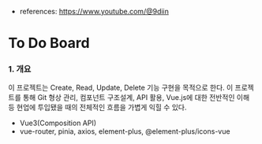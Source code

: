 - references: https://www.youtube.com/@9diin

# To Do Board

### 1. 개요

이 프로젝트는 Create, Read, Update, Delete 기능 구현을 목적으로 한다.
이 프로젝트를 통해 Git 형상 관리, 컴포넌트 구조설계, API 활용, Vue.js에 대한 전반적인 이해 등
현업에 투입됐을 때의 전체적인 흐름을 가볍게 익힐 수 있다.

- Vue3(Composition API)
- vue-router, pinia, axios, element-plus, @element-plus/icons-vue